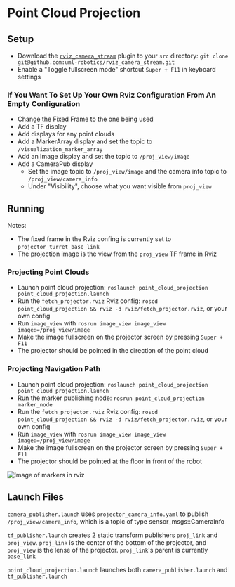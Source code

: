 # Point Cloud Projection

## Setup
* Download the [`rviz_camera_stream`](https://github.com/uml-robotics/rviz_camera_stream) plugin to your `src` directory: `git clone git@github.com:uml-robotics/rviz_camera_stream.git`
* Enable a "Toggle fullscreen mode" shortcut `Super + F11` in keyboard settings
### If You Want To Set Up Your Own Rviz Configuration From An Empty Configuration
* Change the Fixed Frame to the one being used
* Add a TF display
* Add displays for any point clouds
* Add a MarkerArray display and set the topic to `/visualization_marker_array`
* Add an Image display and set the topic to `/proj_view/image`
* Add a CameraPub display
  * Set the image topic to `/proj_view/image` and the camera info topic to `/proj_view/camera_info`
  * Under "Visibility", choose what you want visible from `proj_view`

## Running
Notes:
* The fixed frame in the Rviz confing is currently set to `projector_turret_base_link`
* The projection image is the view from the `proj_view` TF frame in Rviz
### Projecting Point Clouds
* Launch point cloud projection: `roslaunch point_cloud_projection point_cloud_projection.launch`
* Run the `fetch_projector.rviz` Rviz config: `roscd point_cloud_projection && rviz -d rviz/fetch_projector.rviz`, or your own config
* Run `image_view` with `rosrun image_view image_view image:=/proj_view/image`
* Make the image fullscreen on the projector screen by pressing `Super + F11`
* The projector should be pointed in the direction of the point cloud
### Projecting Navigation Path
* Launch point cloud projection: `roslaunch point_cloud_projection point_cloud_projection.launch`
* Run the marker publishing node: `rosrun point_cloud_projection marker_node`
* Run the `fetch_projector.rviz` Rviz config: `roscd point_cloud_projection && rviz -d rviz/fetch_projector.rviz`, or your own config
* Run `image_view` with `rosrun image_view image_view image:=/proj_view/image`
* Make the image fullscreen on the projector screen by pressing `Super + F11`
* The projector should be pointed at the floor in front of the robot

![Image of markers in rviz](point_cloud_projection/images/new_arrows.png "Images of markers in rviz")

## Launch Files
`camera_publisher.launch` uses `projector_camera_info.yaml` to publish `/proj_view/camera_info`, which is a topic of type sensor_msgs::CameraInfo

`tf_publisher.launch` creates 2 static transform publishers `proj_link` and `proj_view`. `proj_link` is the center of the bottom of the projector, and `proj_view` is the lense of the projector. `proj_link`'s parent is currently `base_link`

`point_cloud_projection.launch` launches both `camera_publisher.launch` and `tf_publisher.launch`
